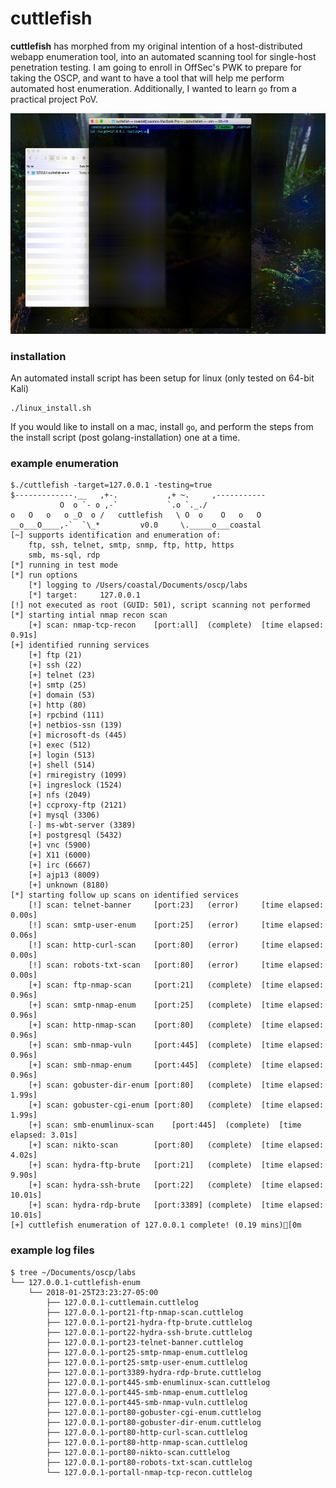 # cuttlefish

**cuttlefish** has morphed from my original intention of a host-distributed webapp enumeration tool, into an automated scanning tool for single-host penetration testing. I am going to enroll in OffSec's PWK to prepare for taking the OSCP, and want to have a tool that will help me perform automated host enumeration. Additionally, I wanted to learn `go` from a practical project PoV.

![cuttle-demo](img/cuttle-demo.gif)

### installation

An automated install script has been setup for linux (only tested on 64-bit Kali)

```
./linux_install.sh
```

If you would like to install on a mac, install `go`, and perform the steps from the install script (post golang-installation) one at a time.


### example enumeration

```
$./cuttlefish -target=127.0.0.1 -testing=true
$-------------.__   ,+-.           ,+ ~.     ,-----------
           O  o `- o ,-`           `.o `._./            
o   O   o   o _O  o /   cuttlefish   \ O  o    O   o   O
__o___O____,-`  `\_*         v0.0     \._____o___coastal
[~] supports identification and enumeration of: 
	ftp, ssh, telnet, smtp, snmp, ftp, http, https
	smb, ms-sql, rdp
[*] running in test mode
[*] run options
	[*] logging to /Users/coastal/Documents/oscp/labs
	[*] target:		127.0.0.1
[!] not executed as root (GUID: 501), script scanning not performed
[*] starting intial nmap recon scan
	[+] scan: nmap-tcp-recon	[port:all]	(complete)	[time elapsed: 0.91s]
[+] identified running services
	[+] ftp (21)
	[+] ssh (22)
	[+] telnet (23)
	[+] smtp (25)
	[+] domain (53)
	[+] http (80)
	[+] rpcbind (111)
	[+] netbios-ssn (139)
	[+] microsoft-ds (445)
	[+] exec (512)
	[+] login (513)
	[+] shell (514)
	[+] rmiregistry (1099)
	[+] ingreslock (1524)
	[+] nfs (2049)
	[+] ccproxy-ftp (2121)
	[+] mysql (3306)
	[-] ms-wbt-server (3389)
	[+] postgresql (5432)
	[+] vnc (5900)
	[+] X11 (6000)
	[+] irc (6667)
	[+] ajp13 (8009)
	[+] unknown (8180)
[*] starting follow up scans on identified services
	[!] scan: telnet-banner		[port:23]	(error)		[time elapsed: 0.00s]
	[!] scan: smtp-user-enum	[port:25]	(error)		[time elapsed: 0.06s]
	[!] scan: http-curl-scan	[port:80]	(error)		[time elapsed: 0.00s]
	[!] scan: robots-txt-scan	[port:80]	(error)		[time elapsed: 0.00s]
	[+] scan: ftp-nmap-scan		[port:21]	(complete)	[time elapsed: 0.96s]
	[+] scan: smtp-nmap-enum	[port:25]	(complete)	[time elapsed: 0.96s]
	[+] scan: http-nmap-scan	[port:80]	(complete)	[time elapsed: 0.96s]
	[+] scan: smb-nmap-vuln		[port:445]	(complete)	[time elapsed: 0.96s]
	[+] scan: smb-nmap-enum		[port:445]	(complete)	[time elapsed: 0.96s]
	[+] scan: gobuster-dir-enum	[port:80]	(complete)	[time elapsed: 1.99s]
	[+] scan: gobuster-cgi-enum	[port:80]	(complete)	[time elapsed: 1.99s]
	[+] scan: smb-enumlinux-scan	[port:445]	(complete)	[time elapsed: 3.01s]
	[+] scan: nikto-scan		[port:80]	(complete)	[time elapsed: 4.02s]
	[+] scan: hydra-ftp-brute	[port:21]	(complete)	[time elapsed: 9.90s]
	[+] scan: hydra-ssh-brute	[port:22]	(complete)	[time elapsed: 10.01s]
	[+] scan: hydra-rdp-brute	[port:3389]	(complete)	[time elapsed: 10.01s]
[+] cuttlefish enumeration of 127.0.0.1 complete! (0.19 mins)[0m
```

### example log files

```
$ tree ~/Documents/oscp/labs
└── 127.0.0.1-cuttlefish-enum
    └── 2018-01-25T23:23:27-05:00
        ├── 127.0.0.1-cuttlemain.cuttlelog
        ├── 127.0.0.1-port21-ftp-nmap-scan.cuttlelog
        ├── 127.0.0.1-port21-hydra-ftp-brute.cuttlelog
        ├── 127.0.0.1-port22-hydra-ssh-brute.cuttlelog
        ├── 127.0.0.1-port23-telnet-banner.cuttlelog
        ├── 127.0.0.1-port25-smtp-nmap-enum.cuttlelog
        ├── 127.0.0.1-port25-smtp-user-enum.cuttlelog
        ├── 127.0.0.1-port3389-hydra-rdp-brute.cuttlelog
        ├── 127.0.0.1-port445-smb-enumlinux-scan.cuttlelog
        ├── 127.0.0.1-port445-smb-nmap-enum.cuttlelog
        ├── 127.0.0.1-port445-smb-nmap-vuln.cuttlelog
        ├── 127.0.0.1-port80-gobuster-cgi-enum.cuttlelog
        ├── 127.0.0.1-port80-gobuster-dir-enum.cuttlelog
        ├── 127.0.0.1-port80-http-curl-scan.cuttlelog
        ├── 127.0.0.1-port80-http-nmap-scan.cuttlelog
        ├── 127.0.0.1-port80-nikto-scan.cuttlelog
        ├── 127.0.0.1-port80-robots-txt-scan.cuttlelog
        └── 127.0.0.1-portall-nmap-tcp-recon.cuttlelog
```
